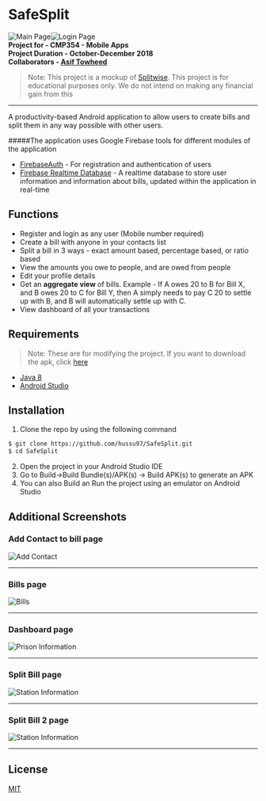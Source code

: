 # SafeSplit
![Main Page](/screenshots/main.jpg)![Login Page](/screenshots/login.jpg)  
**Project for - CMP354 - Mobile Apps**  
**Project Duration - October-December 2018**  
**Collaborators - [Asif Towheed](https://github.com/asiftowheed)**  
>Note: This project is a mockup of [Splitwise](https://www.splitwise.com/). This project is for educational purposes only. We do not intend on making any financial gain from this
***
A productivity-based Android application to allow users to create bills and split them in any way possible with other users.

#####The application uses Google Firebase tools for different modules of the application
* [FirebaseAuth](https://firebase.google.com/products/auth/) - For registration and authentication of users
* [Firebase Realtime Database](https://firebase.google.com/products/realtime-database/) - A realtime database to store user information and information about bills, updated within the application in real-time

## Functions
* Register and login as any user (Mobile number required)
* Create a bill with anyone in your contacts list
* Split a bill in 3 ways - exact amount based, percentage based, or ratio based
* View the amounts you owe to people, and are owed from people
* Edit your profile details
* Get an **aggregate view** of bills. Example - If A owes 20 to B for Bill X, and B owes 20 to C for Bill Y, then A simply needs to pay C 20 to settle up with B, and B will automatically settle up with C.
* View dashboard of all your transactions

## Requirements
> Note: These are for modifying the project. If you want to download the apk, click [here]()
* [Java 8](https://www.java.com/en/download/)
* [Android Studio](https://developer.android.com/studio)

## Installation
1. Clone the repo by using the following command
``` bash
$ git clone https://github.com/hussu97/SafeSplit.git
$ cd SafeSplit
```
2. Open the project in your Android Studio IDE
3. Go to Build->Build Bundle(s)/APK(s) -> Build APK(s) to generate an APK
4. You can also Build an Run the project using an emulator on Android Studio

## Additional Screenshots

### Add Contact to bill page
![Add Contact](/screenshots/searchcontact.jpg)
***
### Bills page
![Bills](/screenshots/bills.jpg)
***
### Dashboard page
![Prison Information](/screenshots/dashboard.jpg)
***
### Split Bill page
![Station Information](/screenshots/split.jpg)
***
### Split Bill 2 page
![Station Information](/screenshots/splitpercent.jpg)
***
## License
[MIT](https://github.com/hussu97/SafeSplit/blob/master/LICENSE)
